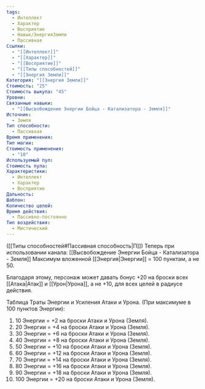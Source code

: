 ```yaml
---
tags:
  - Интеллект
  - Характер
  - Восприятие
  - Навык/ЭнергияЗемли
  - Пассивная
Ссылки:
  - "[[Интеллект]]"
  - "[[Характер]]"
  - "[[Восприятие]]"
  - "[[Типы способностей]]"
  - "[[Энергия Земли]]"
Категория: "[[Энергия Земли]]"
Стоимость: "25"
Стоимость выкупа: "45"
Уровни: 
Связанные навыки:
  - "[[Высвобождение Энергии Бойца - Катализатора - Земля]]"
Источник:
  - Земля
Тип способности:
  - Пассивная
Время применения: 
Тип магии: 
Стоимость применения:
  - "10"
Используемый пул: 
Стоимость пула: 
Характеристики:
  - Интеллект
  - Характер
  - Восприятие
Дальность: 
Шаблон: 
Количество целей: 
Время действия:
  - Пассивно-постоянно
Тип воздействия:
  - Мистический
---
```

([[Типы способностей#Пассивная способность|П]]) Теперь при использовании канала: [[Высвобождение Энергии Бойца - Катализатора - Земля]] Максимум вложенной [[Энергия|Энергии]] = 100 пунктам, а не 50.

Благодаря этому, персонаж может давать бонус +20 на броски всех [[Атака|Атак]] и [[Урон|Урона]], а не +10, для всех целей в радиусе действия. 

Таблица Траты Энергии и Усиления Атаки и Урона.
(При максимуме в 100 пунктов Энергии):

1. 10 Энергии = +2 на броски Атаки и Урона (Земля).
2. 20 Энергии = +4 на броски Атаки и Урона (Земля).
3. 30 Энергии = +6 на броски Атаки и Урона (Земля).
4. 40 Энергии = +8 на броски Атаки и Урона (Земля).
5. 50 Энергии = +10 на броски Атаки и Урона (Земля).
6. 60 Энергии = +12 на броски Атаки и Урона (Земля).
7. 70 Энергии = +14 на броски Атаки и Урона (Земля).
8. 80 Энергии = +16 на броски Атаки и Урона (Земля). 
9. 90 Энергии = +18 на броски Атаки и Урона (Земля). 
10. 100 Энергии = +20 на броски Атаки и Урона (Земля).